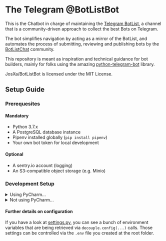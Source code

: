 # The Telegram @BotListBot

This is the Chatbot in charge of maintaining the [Telegram BotList](https://t.me/botlist), a channel that is a community-driven approach to collect the best Bots on Telegram. 

The bot simplifies navigation by acting as a mirror of the BotList, and automates the process of submitting, reviewing and publishing bots by the [BotListChat](https://t.me/botlistchat) community.


This repository is meant as inspiration and technical guidance for bot builders, mainly for folks using the amazing [python-telegram-bot](https://python-telegram-bot.org/) library.

JosXa/BotListBot is licensed under the MIT License.


## Setup Guide

### Prerequesites

#### Mandatory

- Python 3.7.x
- A PostgreSQL database instance
- Pipenv installed globally (`pip install pipenv`)
- Your own bot token for local development

#### Optional

- A sentry.io account (logging)
- An S3-compatible object storage (e.g. Minio)

### Development Setup

<details>
<summary>Using PyCharm...</summary>
    
1. VCS -> Get from Version Control... -> `https://github.com/JosXa/BotListBot` (or your own fork)
1. Add a new project Interpreter using Pipenv (**not virtualenv**) and let PyCharm install the packages for you
1. Modify the variables in `template.env` and save the file as just `.env` in the root folder
1. Run the file `scripts/initialize_database.py` once. Then open its run configuration, add the word "seed" to the 
arguments list, and run it again. This will fill the database with some initial, required values.
1. Run `botlistbot/main.py` using a default configuration
</details>  

<details>
<summary>Not using PyCharm...</summary>

1. Clone from GitHub: `git clone https://github.com/JosXa/BotListBot` (or your own fork)
1. Run `pipenv install`
1. Modify the variables in `template.env` and save the file as just `.env` in the root folder of the checkout.
1. Create and seed the database via `pipenv run python scripts/initialize_database.py seed`
1. Run the project via `pipenv run python botlistbot/main.py`
</details>  


#### Further details on configuration

If you have a look at [settings.py](https://github.com/JosXa/BotListBot/blob/master/botlistbot/settings.py), you can 
see a bunch of environment variables that are being retrieved via `decouple.config(...)` calls.
Those settings can be controlled via the `.env` file you created at the root folder.